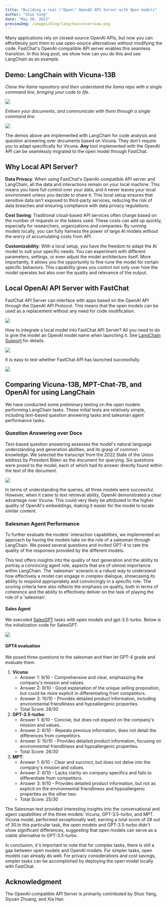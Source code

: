 ```yaml
---
title: "Building a real \"Open\" OpenAI API Server with Open models"
author: "Shuo Yang"
date: "May 30, 2023"
previewImg: /images/blog/langchain/overview.png
---
```



Many applications rely on closed-source OpenAI APIs, but now you can effortlessly port them to use open-source alternatives without modifying the code. FastChat's OpenAI-compatible API server enables this seamless transition. In this blog post, we show how can you do this and use LangChain as an example.


## **Demo: LangChain with Vicuna-13B**



_Clone the llama repository and then understand the llama repo with a single command line, bringing your code to life._


<img src="/images/blog/langchain/code_analysis.png" style="display:block; margin-top: auto; margin-left: auto; margin-right: auto; margin-bottom: auto;"></img>


_Enliven your documents, and communicate with them through a single command line._


<img src="/images/blog/langchain/qa_demo.png" style="display:block; margin-top: auto; margin-left: auto; margin-right: auto; margin-bottom: auto;"></img>


The demos above are implemented with LangChain for code analysis and question answering over documents based on Vicuna. They don't require you to adapt specifically for Vicuna. **Any** tool implemented with the OpenAI API can be seamlessly migrated to the open model through FastChat.



## **Why Local API Server?**

**Data Privacy**: When using FastChat's OpenAI-compatible API server and LangChain, all the data and interactions remain on your local machine. This means you have full control over your data, and it never leaves your local environment unless you decide to share it. This local setup ensures that sensitive data isn't exposed to third-party services, reducing the risk of data breaches and ensuring compliance with data privacy regulations.

**Cost Saving**: Traditional cloud-based API services often charge based on the number of requests or the tokens used. These costs can add up quickly, especially for researchers, organizations and companies. By running models locally, you can fully harness the power of large AI models without the worry of accumulating costs from API.

**Customizability**: With a local setup, you have the freedom to adapt the AI model to suit your specific needs. You can experiment with different parameters, settings, or even adjust the model architecture itself. More importantly, it allows you the opportunity to fine-tune the model for certain specific behaviors. This capability gives you control not only over how the model operates but also over the quality and relevance of the output.

## **Local OpenAI API Server with FastChat**

FastChat API Server can interface with apps based on the OpenAI API through the OpenAI API Protocol. This means that the open models can be used as a replacement without any need for code modification.


<img src="/images/blog/langchain/overview.png" style="display:block; margin-top: auto; margin-left: auto; margin-right: auto; margin-bottom: auto;"></img>


How to integrate a local model into FastChat API Server? All you need to do is give the model an OpenAI model name when launching it. See [LangChain Support](https://github.com/lm-sys/FastChat/blob/main/docs/langchain_integration.md) for details.

<img src="/images/blog/langchain/launch_api.png" style="display:block; margin-top: auto; margin-left: auto; margin-right: auto; margin-bottom: auto;"></img>

It is easy to test whether FastChat API has launched successfully.

<img src="/images/blog/langchain/curl_request.png" style="display:block; margin-top: auto; margin-left: auto; margin-right: auto; margin-bottom: auto;"></img>


## **Comparing Vicuna-13B, MPT-Chat-7B, and OpenAI for using LangChain**

We have conducted some preliminary testing on the open models performing LangChain tasks. These initial tests are relatively simple, including text-based question answering tasks and salesman agent performance tasks.


### Question Answering over Docs

 

Text-based question answering assesses the model's natural language understanding and generation abilities, and its grasp of common knowledge. We selected the transcript from the 2022 State of the Union address by President Biden as the document for querying. Six questions were posed to the model, each of which had its answer directly found within the text of the document. 


<img src="/images/blog/langchain/qa_table.png" style="display:block; margin-top: auto; margin-left: auto; margin-right: auto; margin-bottom: auto;"></img>


In terms of understanding the queries, all three models were successful. However, when it came to text retrieval ability, OpenAI demonstrated a clear advantage over Vicuna. This could very likely be attributed to the higher quality of OpenAI's embeddings, making it easier for the model to locate similar content.


### Salesman Agent Performance

To further evaluate the models' interaction capabilities, we implemented an approach by having the models take on the role of a salesman through LangChain. We posed several questions and invited GPT-4 to rate the quality of the responses provided by the different models.

This test offers insights into the quality of text generation and the ability to portray a convincing agent role, aspects that are of utmost importance within LangChain. The 'salesman' scenario is a robust way to understand how effectively a model can engage in complex dialogue, showcasing its ability to respond appropriately and convincingly in a specific role. The scoring criteria here also reflects the emphasis on quality, both in terms of coherence and the ability to effectively deliver on the task of playing the role of a 'salesman'.


#### Sales Agent

We executed [SalesGPT](https://github.com/filip-michalsky/SalesGPT) tasks with open models and gpt-3.5-turbo. Below is the initialization code for SalesGPT.

<img src="/images/blog/langchain/sales_agent.png" style="display:block; margin-top: auto; margin-left: auto; margin-right: auto; margin-bottom: auto;"></img>

#### GPT4 evaluation

We posed three questions to the salesman and then let GPT-4 grade and evaluate them.

1. **Vicuna**:
    * Answer 1: 9/10 - Comprehensive and clear, emphasizing the company's mission and values.
    * Answer 2: 9/10 - Good explanation of the unique selling proposition, but could be more explicit in differentiating from competitors.
    * Answer 3: 10/10 - Provides detailed product information, including environmental friendliness and hypoallergenic properties.
    * Total Score: 28/30
2. **GPT-3.5-turbo**:
    * Answer 1: 8/10 - Concise, but does not expand on the company's mission and values.
    * Answer 2: 8/10 - Repeats previous information, does not detail the differences from competitors.
    * Answer 3: 10/10 - Provides detailed product information, focusing on environmental friendliness and hypoallergenic properties.
    * Total Score: 26/30
3. **MPT**:
    * Answer 1: 8/10 - Clear and succinct, but does not delve into the company's mission and values.
    * Answer 2: 8/10 - Lacks clarity on company specifics and fails to differentiate from competitors.
    * Answer 3: 9/10 - Provides detailed product information, but not as explicit on the environmental friendliness and hypoallergenic properties as the other two.
    * Total Score: 25/30

The Salesman test provided interesting insights into the conversational and agent capabilities of the three models: Vicuna, GPT-3.5-turbo, and MPT. Vicuna model, performed exceptionally well, earning a total score of 28 out of 30.In this particular task, the open models and GPT-3.5-turbo didn't show significant differences, suggesting that open models can serve as a viable alternative to GPT-3.5-turbo.

In conclusion, it's important to note that for complex tasks, there is still a gap between open models and OpenAI models. For simpler tasks, open models can already do well. For privacy considerations and cost savings, simpler tasks can be accomplished by deploying the open model locally with FastChat.


## **Acknowledgment**

The OpenAI-compatible API Server is primarily contributed by Shuo Yang, Siyuan Zhuang, and Xia Han.